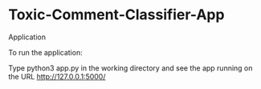 # Toxic-Comment-Classifier-App
Application

To run the application:

Type python3 app.py in the working directory and see the app running on the URL http://127.0.0.1:5000/
